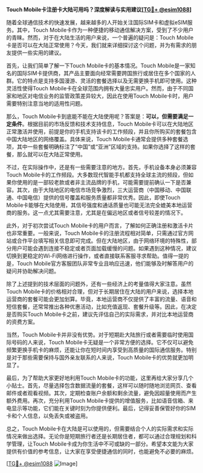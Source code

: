 **Touch Mobile卡注册卡大陆可用吗？深度解读与实用建议[[TG💪+ @esim1088](https://t.me/s/esim1088)]**

随着全球通信技术的快速发展，越来越多的人开始关注国际SIM卡和虚拟eSIM服务。其中，Touch Mobile卡作为一种便捷的移动通信解决方案，受到了不少用户的青睐。然而，对于在大陆生活的用户来说，一个普遍的疑问是：Touch Mobile卡是否可以在大陆正常使用？今天，我们就来详细探讨这个问题，并为有需求的朋友提供一些实用的建议。

首先，让我们简单了解一下Touch Mobile卡的基本情况。Touch Mobile是一家知名的国际SIM卡提供商，其产品主要面向经常需要跨国旅行或居住在多个国家的人群。它的特点是支持多国漫游、灵活的套餐选择以及无需更换手机即可使用。这种灵活性使得Touch Mobile卡在全球范围内拥有大量忠实用户。然而，由于不同国家和地区对电信业务的监管政策差异较大，因此在使用Touch Mobile卡时，用户需要特别注意当地的适用性问题。

那么，Touch Mobile卡到底能不能在大陆使用呢？答案是：**可以，但需要满足一定条件**。根据目前的市场反馈和技术支持信息，Touch Mobile卡可以在大陆地区正常激活并使用，前提是你的手机支持该卡的工作频段，并且你所购买的套餐包含中国大陆地区的网络覆盖。具体来说，Touch Mobile卡通常会提供多种套餐选项，其中一些套餐明确标注了“中国”或“亚洲”区域的支持。如果你选择了这样的套餐，那么就可以在大陆正常使用。

不过，在实际操作中，还是有一些需要注意的地方。首先，手机设备本身必须兼容Touch Mobile卡的工作频段。大多数现代智能手机都支持全球主流的频段，但如果你使用的是一部较老款或者非主流品牌的手机，可能需要提前确认一下是否兼容。其次，由于大陆地区的电信市场竞争激烈，三大运营商（中国移动、中国联通、中国电信）提供的信号覆盖和服务质量都非常优秀。因此，即使Touch Mobile卡能够在大陆使用，其信号强度和通话质量也可能无法完全媲美本地运营商的服务。这一点尤其需要注意，尤其是在偏远地区或者信号较差的情况下。

此外，对于初次尝试Touch Mobile卡的用户而言，了解如何正确注册和激活卡片也非常重要。一般来说，Touch Mobile卡的注册流程相对简单，只需通过官方网站或合作平台填写相关信息即可完成。但在大陆地区，由于网络环境的特殊性，部分用户可能会遇到连接不稳定或者页面加载缓慢的问题。如果遇到这种情况，建议切换到更稳定的Wi-Fi网络进行操作，或者直接联系客服寻求帮助。值得一提的是，Touch Mobile官方客服团队非常专业且响应迅速，他们能够及时解答用户的疑问并协助解决问题。

除了上述提到的技术层面的问题外，还有一些经济上的考量值得大家注意。虽然Touch Mobile卡的价格相对合理，但对于长期居住在大陆的用户来说，选择本地运营商的套餐可能会更加划算。毕竟，本地运营商不仅提供了丰富的流量、语音和短信套餐，还常常推出各种优惠活动，比如充值返现、套餐升级等。因此，在决定是否购买Touch Mobile卡之前，建议先评估自己的实际需求，并对比本地运营商的资费方案。

当然，Touch Mobile卡并非没有优势。对于短期赴大陆旅行或者需要临时使用国际号码的人来说，Touch Mobile卡无疑是一个非常方便的选择。它不仅可以避免频繁更换手机卡的麻烦，还能让你在短时间内享受到高质量的国际通信服务。特别是对于那些需要保持与国外亲友联系的人来说，Touch Mobile卡的优势就更加明显了。

最后，为了帮助大家更好地利用Touch Mobile卡的功能，这里再给大家分享几个小贴士。首先，尽量选择包含数据流量的套餐，这样可以随时随地浏览网页、查看邮件或者观看视频。其次，定期检查账户余额和剩余流量，避免因超量使用而产生额外费用。再次，充分利用Touch Mobile卡提供的增值服务，比如语音信箱、来电显示等功能，它们能在关键时刻为你提供便利。最后，记得妥善保管好你的SIM卡和个人信息，以免丢失或被盗用。

总之，Touch Mobile卡在大陆是可以使用的，但需要结合个人的实际需求和实际情况来做出选择。无论你是短期旅行者还是长期居住者，都可以通过合理规划和科学管理，让Touch Mobile卡成为你生活中不可或缺的一部分。希望本文能为大家提供有价值的参考信息，让大家在享受便捷通信的同时，也能避免不必要的麻烦。

[[TG💪+ @esim1088](https://t.me/s/esim1088) ![Image](https://i.postimg.cc/4NQfJmqS/Snipaste-2025-05-13-00-14-12.png)]